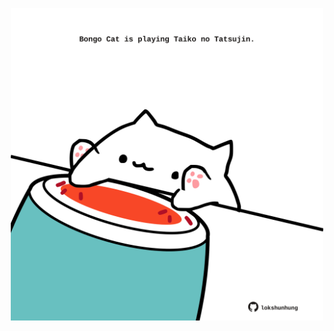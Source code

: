 <!-- built at 06/12/2024, 17:00:54 UTC -->
<p align="center">
  <img width="500" height="500" src="./ReadmeImage.svg">
</p>
